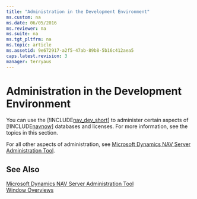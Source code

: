 ```yaml
---
title: "Administration in the Development Environment"
ms.custom: na
ms.date: 06/05/2016
ms.reviewer: na
ms.suite: na
ms.tgt_pltfrm: na
ms.topic: article
ms.assetid: 9e672917-a2f5-47ab-89b8-5b16c412aea5
caps.latest.revision: 3
manager: terryaus
---
```

# Administration in the Development Environment
You can use the [!INCLUDE[nav_dev_short](../dynamics-nav/includes/nav_dev_short_md.md)] to administer certain aspects of [!INCLUDE[navnow](../dynamics-nav/includes/navnow_md.md)] databases and licenses. For more information, see the topics in this section.  
  
 For all other aspects of administration, see [Microsoft Dynamics NAV Server Administration Tool](../dynamics-nav/Microsoft-Dynamics-NAV-Server-Administration-Tool.md).  
  
## See Also  
 [Microsoft Dynamics NAV Server Administration Tool](../dynamics-nav/Microsoft-Dynamics-NAV-Server-Administration-Tool.md)   
 [Window Overviews](../dynamics-nav/Window-Overviews.md)